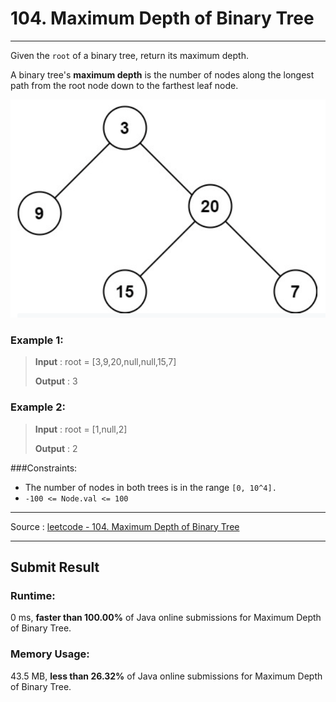 # 104. Maximum Depth of Binary Tree

-- --
Given the `root` of a binary tree, return its maximum depth.

A binary tree's **maximum depth** is the number of nodes along the longest path from the root node down to the farthest leaf node.

![](./img/example1.png)
### Example 1:
> **Input** : root = [3,9,20,null,null,15,7]
> 
> **Output** : 3

### Example 2:
> **Input** : root = [1,null,2]
>
> **Output** : 2

###Constraints:
* The number of nodes in both trees is in the range `[0, 10^4].`
* `-100 <= Node.val <= 100`

-- --
Source : [leetcode - 104. Maximum Depth of Binary Tree](https://leetcode.com/problems/maximum-depth-of-binary-tree/)

-- --
## Submit Result

### Runtime:
0 ms, **faster than 100.00%** of Java online submissions for Maximum Depth of Binary Tree.

### Memory Usage:
43.5 MB, **less than 26.32%** of Java online submissions for Maximum Depth of Binary Tree.